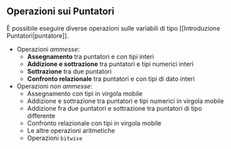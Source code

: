 ## Operazioni sui Puntatori

È possibile eseguire diverse operazioni sulle variabili di tipo [[Introduzione Puntatori|puntatore]].
- Operazioni *ammesse*:
	- **Assegnamento** tra puntatori e con tipi interi
	- **Addizione e sottrazione** tra puntatori e tipi numerici interi
	- **Sottrazione** tra due puntatori
	- **Confronto relazionale** tra puntatori e con tipi di dato interi
- Operazioni *non ammesse*:
	- Assegnamento con tipi in virgola mobile
	- Addizione e sottrazione tra puntatori e tipi numerici in virgola mobile
	- Addizione fra due puntatori e sottrazione tra puntatori di tipo differente
	- Confronto relazionale con tipi in virgola mobile
	- Le altre operazioni aritmetiche
	- Operazioni `bitwise`

